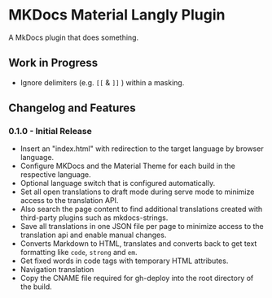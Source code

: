 # MKDocs Material Langly Plugin

A MkDocs plugin that does something.

## Work in Progress

- Ignore delimiters (e.g. `[[` & `]]` ) within a masking.

## Changelog and Features

### 0.1.0 - Initial Release
  
- Insert an "index.html" with redirection to the target language by browser language.
- Configure MKDocs and the Material Theme for each build in the respective language.
- Optional language switch that is configured automatically.
- Set all open translations to draft mode during serve mode to minimize access to the translation API.
- Also search the page content to find additional translations created with third-party plugins such as mkdocs-strings.
- Save all translations in one JSON file per page to minimize access to the translation api and enable manual changes.
- Converts Markdown to HTML, translates and converts back to get text formatting like `code`, `strong` and `em`.
- Get fixed words in code tags with temporary HTML attributes.
- Navigation translation
- Copy the CNAME file required for gh-deploy into the root directory of the build.